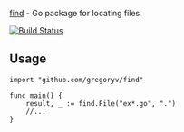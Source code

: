 [find](https://godoc.org/github.com/gregoryv/find) - Go package for locating files

[![Build Status](https://travis-ci.org/gregoryv/find.svg?branch=master)](https://travis-ci.org/gregoryv/find)

## Usage

    import "github.com/gregoryv/find"

	func main() {
	    result, _ := find.File("ex*.go", ".")
		//...
	}
